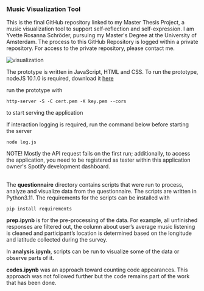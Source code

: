 ### Music Visualization Tool

This is the final GitHub repository linked to my Master Thesis Project, a music visualization tool to support self-reflection and self-expression. I am Yvette Rosanna Schröder, pursuing my Master's Degree at the University of Amsterdam. The process to this GitHub Repository is logged within a private repository. For access to the private repository, please contact me.

![visualization](image/overview.png)

The prototype is written in JavaScript, HTML and CSS. To run the prototype, nodeJS 10.1.0 is required, download it [here](https://nodejs.org/en/blog/release/v20.8.0)

run the prototype with

`http-server -S -C cert.pem -K key.pem --cors`

to start serving the application

If interaction logging is required, run the command below before starting the server

`node log.js`

NOTE! Mostly the API request fails on the first run; additionally, to access the application, you need to be registered as tester within this application owner's Spotify development dashboard.
<br><br>

The <b>questionnaire</b> directory contains scripts that were run to process, analyze and visualize data from the questionnaire. The scripts are written in Python3.11. The requirements for the scripts can be installed with 

`pip install requirements`

<b>prep.ipynb</b> is for the pre-processing of the data. For example, all unfinished responses are filtered out, the column about user’s average music listening is cleaned and participant’s location is determined based on the longitude and latitude collected during the survey.

In <b>analysis.ipynb</b>, scripts can be run to visualize some of the data or observe parts of it.

<b>codes.ipynb</b> was an approach toward counting code appearances. This approach was not followed further but the code remains part of the work that has been done.
